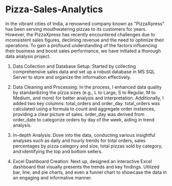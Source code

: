 # Pizza-Sales-Analytics

In the vibrant cities of India, a renowned company known as
"PizzaXpress" has been serving mouthwatering pizzas to its
customers for years. However, the PizzaXpress has recently
encountered challenges due to inconsistent sales figures, declining
revenue and the need to optimize their operations. To gain a
profound understanding of the factors influencing their business and
boost sales performance, we have initiated a thorough data analysis project.

1. Data Collection and Database Setup:
Started by collecting comprehensive sales data and set up a robust database in MS SQL Server to store and organize the information effectively.

2. Data Cleaning and Processing:
In the process, I enhanced data quality by standardizing the pizza sizes (e.g., L to Large, S to Regular, M to Medium, and more) for better analysis and interpretation. Additionally, I added two key columns: total_orders and order_day. total_orders was calculated using a formula to count and aggregate order instances, providing a clear picture of sales. order_day was derived from order_date to categorize orders by day of the week, aiding in trend analysis.

3. In-depth Analysis:
Dove into the data, conducting various insightful analyses such as daily and hourly trends for total orders, sales percentages by pizza category and size, total pizzas sold by category, and identifying the top and bottom sellers.

4. Excel Dashboard Creation:
Next up, designed an interactive Excel dashboard that visually presents the trends and key findings. Utilized bar, line, and pie charts, and even a funnel chart to showcase the data in an engaging and informative manner.
